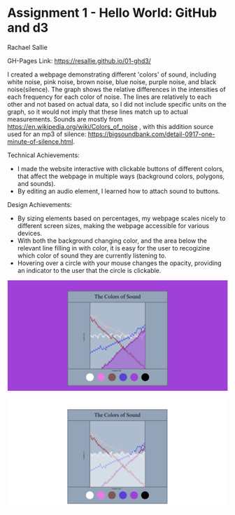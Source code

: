 Assignment 1 - Hello World: GitHub and d3  
===
Rachael Sallie

GH-Pages Link: https://resallie.github.io/01-ghd3/

I created a webpage demonstrating different 'colors' of sound, including white noise, pink noise, brown noise, blue noise, purple noise, and black noise(silence).
The graph shows the relative differences in the intensities of each frequency for each color of noise. The lines are relatively to each other and not based on actual data, 
so I did not include specific units on the graph, so it would not imply that these lines match up to actual measurements. Sounds are mostly from https://en.wikipedia.org/wiki/Colors_of_noise , with this addition source used for an mp3 of silence: https://bigsoundbank.com/detail-0917-one-minute-of-silence.html. 


Technical Achievements:

- I made the website interactive with clickable buttons of different colors, that affect the webpage in multiple ways (background colors, polygons, and sounds).
- By editing an audio element, I learned how to attach sound to buttons.


Design Achievements:

- By sizing elements based on percentages, my webpage scales nicely to different screen sizes, making the webpage accessible for various devices.
- With both the background changing color, and the area below the relevant line filling in with color, it is easy for the user to recogizine which color of sound they are
  currently listening to.
- Hovering over a circle with your mouse changes the opacity, providing an indicator to the user that the circle is clickable.


!["Clicking the Button For Purple Noise"](ColorsPurple.PNG)

!["Clicking the Button For White Noise"](ColorsWhite.PNG)